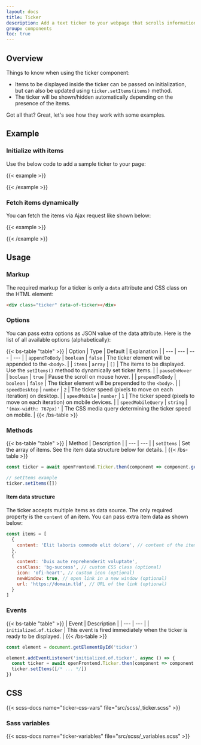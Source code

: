 ```yaml
---
layout: docs
title: Ticker
description: Add a text ticker to your webpage that scrolls information like on TV news services.
group: components
toc: true
---
```


## Overview

Things to know when using the ticker component:

- Items to be displayed inside the ticker can be passed on initialization, but can also be updated using `ticker.setItems(items)` method.
- The ticker will be shown/hidden automatically depending on the presence of the items.

Got all that? Great, let's see how they work with some examples.

## Example

### Initialize with items

Use the below code to add a sample ticker to your page:

{{< example >}}
<div class="ticker" data-of-ticker='{
  "items": [
    {
      "content": "Warning! The OpenFrontend library is here!"
    },
    {
      "content": "You will love it from the first sight!",
      "cssClass": "bg-success",
      "icon": "ofi-heart",
      "newWindow": true,
      "url": "https://openfrontend.tourismusweb.site/"
    }
  ]
}'></div>
{{< /example >}}

### Fetch items dynamically

You can fetch the items via Ajax request like shown below:

{{< example >}}
<div id="ticker" class="ticker" data-of-ticker></div>

<script>
  const element = document.getElementById('ticker')

  element.addEventListener('initialized.of.ticker', async () => {
    const items = await fetch('ticker.json').then(r => r.json())
    const ticker = await openFrontend.Ticker.then(component => component.getInstance(element))

    ticker.setItems(items)
  })
</script>
{{< /example >}}

## Usage

### Markup

The required markup for a ticker is only a `data` attribute and CSS class on the HTML element:

```html
<div class="ticker" data-of-ticker></div>
```

### Options

You can pass extra options as JSON value of the data attribute. Here is the list of all available options (alphabetically):

{{< bs-table "table" >}}
| Option | Type | Default | Explanation |
| --- | --- | --- | --- |
| `appendToBody` | `boolean` | `false` | The ticker element will be appended to the `<body>`. |
| `items` | `array` | `[]` | The items to be displayed. Use the `setItems()` method to dynamically set ticker items. |
| `pauseOnHover` | `boolean` | `true` | Pause the scroll on mouse hover. |
| `prependToBody` | `boolean` | `false` | The ticker element will be prepended to the `<body>`. |
| `speedDesktop` | `number` | `2` | The ticker speed (pixels to move on each iteration) on desktop. |
| `speedMobile` | `number` | `1` | The ticker speed (pixels to move on each iteration) on mobile devices. |
| `speedMobileQuery` | `string` | `'(max-width: 767px)'` | The CSS media query determining the ticker speed on mobile. |
{{< /bs-table >}}

### Methods

{{< bs-table "table" >}}
| Method | Description |
| --- | --- |
| `setItems` | Set the array of items. See the item data structure below for details. |
{{< /bs-table >}}

```js
const ticker = await openFrontend.Ticker.then(component => component.getInstance('#example')) // Returns a Bootstrap ticker instance

// setItems example
ticker.setItems([])
```

#### Item data structure

The ticker accepts multiple items as data source. The only required property is the `content` of an item. You can pass extra item data as shown below:

```js
const items = [
  {
    content: 'Elit laboris commodo elit dolore', // content of the item (required)
  },
  {
    content: 'Duis aute reprehenderit voluptate',
    cssClass: 'bg-success', // custom CSS class (optional)
    icon: 'ofi-heart', // custom icon (optional)
    newWindow: true, // open link in a new window (optional)
    url: 'https://domain.tld', // URL of the link (optional)
  }
]
```

### Events

{{< bs-table "table" >}}
| Event | Description |
| --- | --- |
| `initialized.of.ticker` | This event is fired immediately when the ticker is ready to be displayed. |
{{< /bs-table >}}

```js
const element = document.getElementById('ticker')

element.addEventListener('initialized.of.ticker', async () => {
  const ticker = await openFrontend.Ticker.then(component => component.getInstance(element))
  ticker.setItems([/* ... */])
})
```

## CSS

{{< scss-docs name="ticker-css-vars" file="src/scss/_ticker.scss" >}}

### Sass variables

{{< scss-docs name="ticker-variables" file="src/scss/_variables.scss" >}}
